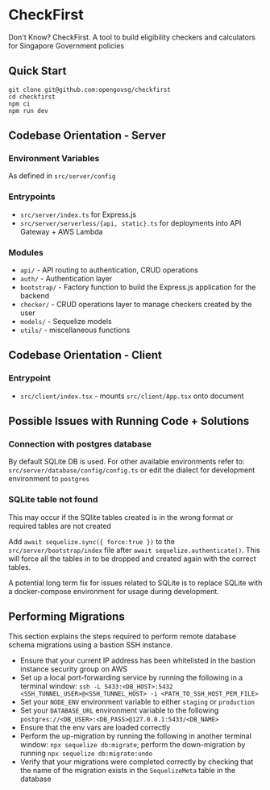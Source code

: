 # CheckFirst

Don't Know? CheckFirst. A tool to build eligibility checkers and calculators for Singapore Government policies

## Quick Start

```
git clone git@github.com:opengovsg/checkfirst
cd checkfirst
npm ci
npm run dev
```

## Codebase Orientation - Server

### Environment Variables

As defined in `src/server/config`

### Entrypoints
- `src/server/index.ts` for Express.js
- `src/server/serverless/{api, static}.ts` for deployments into API Gateway + AWS Lambda

### Modules
- `api/` - API routing to authentication, CRUD operations
- `auth/` - Authentication layer
- `bootstrap/` - Factory function to build the Express.js application for the backend
- `checker/` - CRUD operations layer to manage checkers created by the user
- `models/` - Sequelize models
- `utils/` - miscellaneous functions

## Codebase Orientation - Client

### Entrypoint
- `src/client/index.tsx` - mounts `src/client/App.tsx` onto document


## Possible Issues with Running Code + Solutions

### Connection with postgres database

By default SQLite DB is used. For other available environments refer to: `src/server/database/config/config.ts` or edit the dialect for development environment to `postgres`

### SQLite table not found
This may occur if the SQlite tables created is in the wrong format or required tables are not created

Add `await sequelize.sync({ force:true })` to the `src/server/bootstrap/index` file after `await sequelize.authenticate()`. This will force all the tables in to be dropped and created again with the correct tables.

A potential long term fix for issues related to SQLite is to replace SQLite with a docker-compose environment for usage during development.

## Performing Migrations
This section explains the steps required to perform remote database schema migrations using a bastion SSH instance.

- Ensure that your current IP address has been whitelisted in the bastion instance security group on AWS
- Set up a local port-forwarding service by running the following in a terminal window: `ssh -L 5433:<DB_HOST>:5432 <SSH_TUNNEL_USER>@<SSH_TUNNEL_HOST> -i <PATH_TO_SSH_HOST_PEM_FILE>`
- Set your `NODE_ENV` environment variable to either `staging` or `production`
- Set your `DATABASE_URL` environment variable to the following `postgres://<DB_USER>:<DB_PASS>@127.0.0.1:5433/<DB_NAME>`
- Ensure that the env vars are loaded correctly
- Perform the up-migration by running the following in another terminal window: `npx sequelize db:migrate`; perform the down-migration by running `npx sequelize db:migrate:undo`
- Verify that your migrations were completed correctly by checking that the name of the migration exists in the `SequelizeMeta` table in the database
